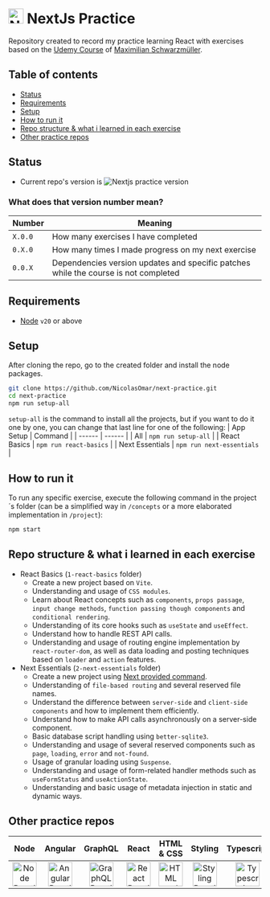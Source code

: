 # <img src="https://cdn.simpleicons.org/nextdotjs" title="NextJs Practice Repo" alt="NextJs Practice Repo" width="30"> NextJs Practice
Repository created to record my practice learning React with exercises based on the [Udemy Course](https://www.udemy.com/course/nextjs-react-the-complete-guide) of [Maximilian Schwarzmüller](https://www.udemy.com/user/maximilian-schwarzmuller/).

## Table of contents
- [Status](#status)
- [Requirements](#requirements)
- [Setup](#setup)
- [How to run it](#how-to-run-it)
- [Repo structure & what i learned in each exercise](#repo-structure--what-i-learned-in-each-exercise)
- [Other practice repos](#other-practice-repos)

## Status
- Current repo's version is ![Nextjs practice version](https://img.shields.io/github/package-json/v/nicolasomar/next-practice?color=success&label=%20&style=flat-square)

### What does that version number mean?
| Number | Meaning |
| ------ | ------ |
| `X.0.0` | How many exercises I have completed |
| `0.X.0` | How many times I made progress on my next exercise |
| `0.0.X` | Dependencies version updates and specific patches while the course is not completed |

## Requirements
 - [Node](https://nodejs.org/en/download/) `v20` or above

## Setup
After cloning the repo, go to the created folder and install the node packages.
```sh
git clone https://github.com/NicolasOmar/next-practice.git
cd next-practice
npm run setup-all
```
`setup-all` is the command to install all the projects, but if you want to do it one by one, you can change that last line for one of the following:
| App Setup | Command |
| ------ | ------ |
| All | `npm run setup-all` |
| React Basics | `npm run react-basics` |
| Next Essentials | `npm run next-essentials` |

## How to run it
To run any specific exercise, execute the following command in the project´s folder (can be a simplified way in `/concepts` or a more elaborated implementation in `/project`):
```sh
npm start
```

## Repo structure & what i learned in each exercise
 - React Basics (`1-react-basics` folder)
   - Create a new project based on `Vite`.
   - Understanding and usage of `CSS modules`.
   - Learn about React concepts such as `components`, `props passage`, `input change methods`, `function passing though components` and `conditional rendering`.
   - Understanding of its core hooks such as `useState` and `useEffect`.
   - Understand how to handle REST API calls.
   - Understanding and usage of routing engine implementation by `react-router-dom`, as well as data loading and posting techniques based on `loader` and `action` features.
- Next Essentials (`2-next-essentials` folder)
   - Create a new project using [Next provided command](https://nextjs.org/).
   - Understanding of `file-based routing` and several reserved file names.
   - Understand the difference between `server-side` and `client-side components` and how to implement them efficiently.
   - Understand how to make API calls asynchronously on a server-side component.
   - Basic database script handling using `better-sqlite3`.
   - Understanding and usage of several reserved components such as `page`, `loading`, `error` and `not-found`.
   - Usage of granular loading using `Suspense`.
   - Understanding and usage of form-related handler methods such as `useFormStatus` and `useActionState`.
   - Understanding and basic usage of metadata injection in static and dynamic ways.

## Other practice repos
| Node | Angular | GraphQL | React | HTML & CSS | Styling | Typescript | Docker |
| :---: | :---: | :---: | :---: | :---: | :---: | :---: | :---: |
| [<img src="https://cdn.simpleicons.org/node.js" title="Node Practice Repo" alt="Node Practice Repo" width="48px">](https://github.com/NicolasOmar/node-practice) | [<img src="https://cdn.simpleicons.org/angular" title="Angular Practice Repo" alt="Angular Practice Repo" width="48px">](https://github.com/NicolasOmar/angular-practice) | [<img src="https://cdn.simpleicons.org/graphql" title="GraphQL Practice Repo" alt="GraphQL Practice Repo" width="48px">](https://github.com/NicolasOmar/graphql-practice) | [<img src="https://cdn.simpleicons.org/react" title="React Practice Repo" alt="React Practice Repo" width="48px">](https://github.com/NicolasOmar/react-practice) | [<img src="https://cdn.simpleicons.org/html5" title="HTML and CSS Practice Repo" alt="HTML and CSS Practice Repo" width="48px">](https://github.com/NicolasOmar/html-css-practice) | [<img src="https://cdn.simpleicons.org/sass" title="Styling Practice Repo" alt="Styling Practice Repo" width="48px">](https://github.com/NicolasOmar/styling-practice) | [<img src="https://cdn.simpleicons.org/typescript" title="Typescript Practice Repo" alt="Typescript Practice Repo" width="48px">](https://github.com/NicolasOmar/typescript-practice) | [<img src="https://cdn.simpleicons.org/docker" title="Docker Practice Repo" alt="Docker Practice Repo" width="48px">](https://github.com/NicolasOmar/docker-practice) |